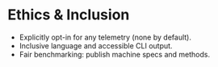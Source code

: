 # Ethics & Inclusion

- Explicitly opt-in for any telemetry (none by default).
- Inclusive language and accessible CLI output.
- Fair benchmarking: publish machine specs and methods.
